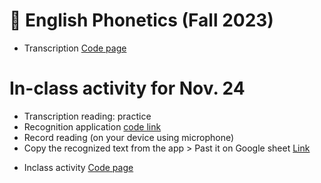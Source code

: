 # 🌺 English Phonetics (Fall 2023)

+ Transcription [Code page](https://github.com/MK316/Fall2023/blob/main/Transcription.ipynb)

# In-class activity for Nov. 24
<Group activity>
  
+ Transcription reading: practice  
+ Recognition application [code link](https://github.com/MK316/Myapps/blob/main/SpeakingApp.ipynb)
+ Record reading (on your device using microphone)
+ Copy the recognized text from the app > Past it on Google sheet [Link](https://docs.google.com/spreadsheets/d/12_hgfEpoYFlBbq-FHyMtpnv_bPuaxL-_c3jiyemffoU/edit#gid=1549122206)

<Result to check>
  
+ Inclass activity [Code page](https://github.com/MK316/Fall2023/blob/main/TranscriptionActivity01.ipynb)
